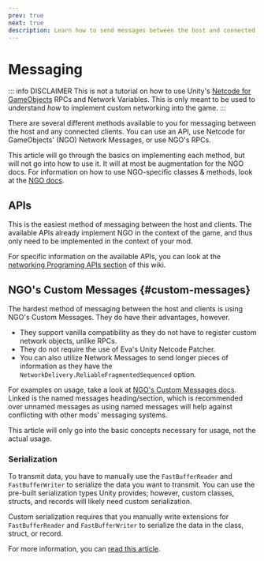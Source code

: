 ```yaml
---
prev: true
next: true
description: Learn how to send messages between the host and connected clients.
---
```


# Messaging

::: info DISCLAIMER
This is not a tutorial on how to use Unity's [Netcode for GameObjects](https://docs-multiplayer.unity3d.com/netcode/1.5.2/about/) RPCs and Network Variables.
This is only meant to be used to understand <i>how</i> to implement custom networking into the game.
:::

There are several different methods available to you for messaging between the
host and any connected clients. You can use an API, use Netcode for GameObjects' 
(NGO) Network Messages, or use NGO's RPCs.

This article will go through the basics on implementing each method, but will not
go into how to use it. It will at most be augmentation for the NGO docs.
For information on how to use NGO-specific classes & methods, look at the [NGO docs](https://docs-multiplayer.unity3d.com/netcode/1.5.2/about/).


## APIs

This is the easiest method of messaging between the host and clients.
The available APIs already implement NGO in the context of the game,
and thus only need to be implemented in the context of your mod.

For specific information on the available APIs, you can look at the
[networking Programing APIs section](/dev/apis/overview#networking)
of this wiki.


## NGO's Custom Messages {#custom-messages}

The hardest method of messaging between the host and clients is using
NGO's Custom Messages. They do have their advantages, however.

- They support vanilla compatibility as they do not have to register custom
network objects, unlike RPCs.
- They do not require the use of Eva's Unity Netcode Patcher. 
- You can also utilize Network Messages to send longer pieces of information
as they have the `NetworkDelivery.ReliableFragmentedSequenced` option.

For examples on usage, take a look at [NGO's Custom Messages docs](https://docs-multiplayer.unity3d.com/netcode/1.5.2/advanced-topics/message-system/custom-messages/#named-messages).
Linked is the named messages heading/section, which is recommended over unnamed messages
as using named messages will help against conflicting with other mods' messaging systems.

This article will only go into the basic concepts necessary for usage, not
the actual usage.

### Serialization

To transmit data, you have to manually use the `FastBufferReader` and `FastBufferWriter` to
serialize the data you want to transmit. You can use the pre-built serialization types Unity
provides; however, custom classes, structs, and records will likely need custom serialization.

Custom serialization requires that you manually write extensions for `FastBufferReader` and 
`FastBufferWriter` to serialize the data in the class, struct, or record.

For more information, you can [read this article](https://docs-multiplayer.unity3d.com/netcode/1.5.2/advanced-topics/custom-serialization/).